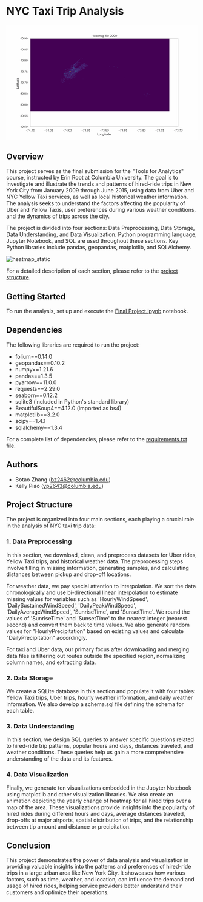 # NYC Taxi Trip Analysis

<div align="center">
    <img src="https://github.com/powerzbt/NYC_taxi_Trip_Analysis/blob/main/heatmap_animation.gif" alt="heatmap_animation">
</div>

## Overview

This project serves as the final submission for the "Tools for Analytics" course, instructed by Erin Root at Columbia University. The goal is to investigate and illustrate the trends and patterns of hired-ride trips in New York City from January 2009 through June 2015, using data from Uber and NYC Yellow Taxi services, as well as local historical weather information. The analysis seeks to understand the factors affecting the popularity of Uber and Yellow Taxis, user preferences during various weather conditions, and the dynamics of trips across the city.

The project is divided into four sections: Data Preprocessing, Data Storage, Data Understanding, and Data Visualization. Python programming language, Jupyter Notebook, and SQL are used throughout these sections. Key Python libraries include pandas, geopandas, matplotlib, and SQLAlchemy.

![heatmap_static](https://github.com/powerzbt/NYC_taxi_Trip_Analysis/blob/main/heatmap_static.png)

For a detailed description of each section, please refer to the [project structure](#project-structure).

## Getting Started

To run the analysis, set up and execute the [Final Project.ipynb](https://github.com/powerzbt/NYC_taxi_Trip_Analysis/blob/main/Final%20Project.ipynb) notebook.

## Dependencies

The following libraries are required to run the project:

- folium==0.14.0
- geopandas==0.10.2
- numpy==1.21.6
- pandas==1.3.5
- pyarrow==11.0.0
- requests==2.29.0
- seaborn==0.12.2
- sqlite3 (included in Python's standard library)
- BeautifulSoup4==4.12.0 (imported as bs4)
- matplotlib==3.2.0
- scipy==1.4.1
- sqlalchemy==1.3.4

For a complete list of dependencies, please refer to the [requirements.txt](https://github.com/powerzbt/NYC_taxi_Trip_Analysis/blob/main/requirements.txt) file.

## Authors

- Botao Zhang (bz2462@columbia.edu)
- Kelly Piao (yp2643@columbia.edu)


## Project Structure

The project is organized into four main sections, each playing a crucial role in the analysis of NYC taxi trip data:

### 1. Data Preprocessing

In this section, we download, clean, and preprocess datasets for Uber rides, Yellow Taxi trips, and historical weather data. The preprocessing steps involve filling in missing information, generating samples, and calculating distances between pickup and drop-off locations.

For weather data, we pay special attention to interpolation. We sort the data chronologically and use bi-directional linear interpolation to estimate missing values for variables such as 'HourlyWindSpeed', 'DailySustainedWindSpeed', 'DailyPeakWindSpeed', 'DailyAverageWindSpeed', 'SunriseTime', and 'SunsetTime'. We round the values of 'SunriseTime' and 'SunsetTime' to the nearest integer (nearest second) and convert them back to time values. We also generate random values for "HourlyPrecipitation" based on existing values and calculate "DailyPrecipitation" accordingly.

For taxi and Uber data, our primary focus after downloading and merging data files is filtering out routes outside the specified region, normalizing column names, and extracting data.

### 2. Data Storage

We create a SQLite database in this section and populate it with four tables: Yellow Taxi trips, Uber trips, hourly weather information, and daily weather information. We also develop a schema.sql file defining the schema for each table.

### 3. Data Understanding

In this section, we design SQL queries to answer specific questions related to hired-ride trip patterns, popular hours and days, distances traveled, and weather conditions. These queries help us gain a more comprehensive understanding of the data and its features.

### 4. Data Visualization

Finally, we generate ten visualizations embedded in the Jupyter Notebook using matplotlib and other visualization libraries. We also create an animation depicting the yearly change of heatmap for all hired trips over a map of the area. These visualizations provide insights into the popularity of hired rides during different hours and days, average distances traveled, drop-offs at major airports, spatial distribution of trips, and the relationship between tip amount and distance or precipitation.

## Conclusion

This project demonstrates the power of data analysis and visualization in providing valuable insights into the patterns and preferences of hired-ride trips in a large urban area like New York City. It showcases how various factors, such as time, weather, and location, can influence the demand and usage of hired rides, helping service providers better understand their customers and optimize their operations.
